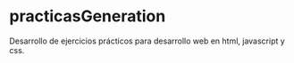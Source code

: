# practicasGeneration
Desarrollo de ejercicios prácticos para desarrollo web en html, javascript y css.
